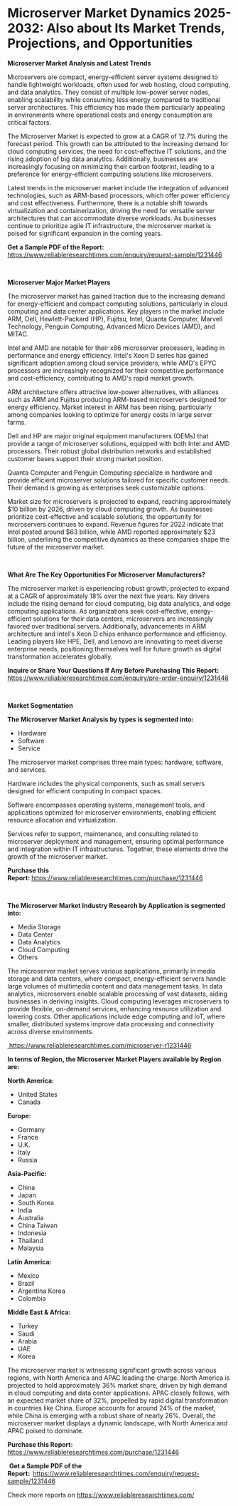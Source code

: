 <p><h1>Microserver Market Dynamics 2025-2032: Also about Its Market Trends, Projections, and Opportunities</h1></p><p><strong>Microserver Market Analysis and Latest Trends</strong></p>
<p><p>Microservers are compact, energy-efficient server systems designed to handle lightweight workloads, often used for web hosting, cloud computing, and data analytics. They consist of multiple low-power server nodes, enabling scalability while consuming less energy compared to traditional server architectures. This efficiency has made them particularly appealing in environments where operational costs and energy consumption are critical factors.</p><p>The Microserver Market is expected to grow at a CAGR of 12.7% during the forecast period. This growth can be attributed to the increasing demand for cloud computing services, the need for cost-effective IT solutions, and the rising adoption of big data analytics. Additionally, businesses are increasingly focusing on minimizing their carbon footprint, leading to a preference for energy-efficient computing solutions like microservers.</p><p>Latest trends in the microserver market include the integration of advanced technologies, such as ARM-based processors, which offer power efficiency and cost effectiveness. Furthermore, there is a notable shift towards virtualization and containerization, driving the need for versatile server architectures that can accommodate diverse workloads. As businesses continue to prioritize agile IT infrastructure, the microserver market is poised for significant expansion in the coming years.</p></p>
<p><strong>Get a Sample PDF of the Report:&nbsp;</strong> <a href="https://www.reliableresearchtimes.com/enquiry/request-sample/1231446?utm_campaign=2203&utm_medium=2&utm_source=Github&utm_content=ia&utm_term=11032025&utm_id=microserver">https://www.reliableresearchtimes.com/enquiry/request-sample/1231446</a></p>
<p>&nbsp;</p>
<p><strong>Microserver Major Market Players</strong></p>
<p><p>The microserver market has gained traction due to the increasing demand for energy-efficient and compact computing solutions, particularly in cloud computing and data center applications. Key players in the market include ARM, Dell, Hewlett-Packard (HP), Fujitsu, Intel, Quanta Computer, Marvell Technology, Penguin Computing, Advanced Micro Devices (AMD), and MITAC.</p><p>Intel and AMD are notable for their x86 microserver processors, leading in performance and energy efficiency. Intel's Xeon D series has gained significant adoption among cloud service providers, while AMD's EPYC processors are increasingly recognized for their competitive performance and cost-efficiency, contributing to AMD's rapid market growth.</p><p>ARM architecture offers attractive low-power alternatives, with alliances such as ARM and Fujitsu producing ARM-based microservers designed for energy efficiency. Market interest in ARM has been rising, particularly among companies looking to optimize for energy costs in large server farms.</p><p>Dell and HP are major original equipment manufacturers (OEMs) that provide a range of microserver solutions, equipped with both Intel and AMD processors. Their robust global distribution networks and established customer bases support their strong market position.</p><p>Quanta Computer and Penguin Computing specialize in hardware and provide efficient microserver solutions tailored for specific customer needs. Their demand is growing as enterprises seek customizable options.</p><p>Market size for microservers is projected to expand, reaching approximately $10 billion by 2026, driven by cloud computing growth. As businesses prioritize cost-effective and scalable solutions, the opportunity for microservers continues to expand. Revenue figures for 2022 indicate that Intel posted around $63 billion, while AMD reported approximately $23 billion, underlining the competitive dynamics as these companies shape the future of the microserver market.</p></p>
<p>&nbsp;</p>
<p><strong>What Are The Key Opportunities For Microserver Manufacturers?</strong></p>
<p><p>The microserver market is experiencing robust growth, projected to expand at a CAGR of approximately 18% over the next five years. Key drivers include the rising demand for cloud computing, big data analytics, and edge computing applications. As organizations seek cost-effective, energy-efficient solutions for their data centers, microservers are increasingly favored over traditional servers. Additionally, advancements in ARM architecture and Intel's Xeon D chips enhance performance and efficiency. Leading players like HPE, Dell, and Lenovo are innovating to meet diverse enterprise needs, positioning themselves well for future growth as digital transformation accelerates globally.</p></p>
<p><strong>Inquire or Share Your Questions If Any Before Purchasing This Report:</strong> <a href="https://www.reliableresearchtimes.com/enquiry/pre-order-enquiry/1231446?utm_campaign=2203&utm_medium=2&utm_source=Github&utm_content=ia&utm_term=11032025&utm_id=microserver">https://www.reliableresearchtimes.com/enquiry/pre-order-enquiry/1231446</a></p>
<p>&nbsp;</p>
<p><strong>Market Segmentation</strong></p>
<p><strong>The Microserver Market Analysis by types is segmented into:</strong></p>
<p><ul><li>Hardware</li><li>Software</li><li>Service</li></ul></p>
<p><p>The microserver market comprises three main types: hardware, software, and services. </p><p>Hardware includes the physical components, such as small servers designed for efficient computing in compact spaces. </p><p>Software encompasses operating systems, management tools, and applications optimized for microserver environments, enabling efficient resource allocation and virtualization. </p><p>Services refer to support, maintenance, and consulting related to microserver deployment and management, ensuring optimal performance and integration within IT infrastructures. Together, these elements drive the growth of the microserver market.</p></p>
<p><strong>Purchase this Report:&nbsp;</strong><a href="https://www.reliableresearchtimes.com/purchase/1231446?utm_campaign=2203&utm_medium=2&utm_source=Github&utm_content=ia&utm_term=11032025&utm_id=microserver">https://www.reliableresearchtimes.com/purchase/1231446</a></p>
<p>&nbsp;</p>
<p><strong>The Microserver Market Industry Research by Application is segmented into:</strong></p>
<p><ul><li>Media Storage</li><li>Data Center</li><li>Data Analytics</li><li>Cloud Computing</li><li>Others</li></ul></p>
<p><p>The microserver market serves various applications, primarily in media storage and data centers, where compact, energy-efficient servers handle large volumes of multimedia content and data management tasks. In data analytics, microservers enable scalable processing of vast datasets, aiding businesses in deriving insights. Cloud computing leverages microservers to provide flexible, on-demand services, enhancing resource utilization and lowering costs. Other applications include edge computing and IoT, where smaller, distributed systems improve data processing and connectivity across diverse environments.</p></p>
<p><a href="https://www.reliableresearchtimes.com/microserver-r1231446?utm_campaign=2203&utm_medium=2&utm_source=Github&utm_content=ia&utm_term=11032025&utm_id=microserver">&nbsp;https://www.reliableresearchtimes.com/microserver-r1231446</a></p>
<p><strong>In terms of Region, the Microserver Market Players available by Region are:</strong></p>
<p>
    <p> <strong> North America: </strong>
        <ul>
            <li>United States</li>
            <li>Canada</li>
        </ul>
        </p> 
    <p> <strong> Europe: </strong>
        <ul>
            <li>Germany</li>
            <li>France</li>
            <li>U.K.</li>
            <li>Italy</li>
            <li>Russia</li>
        </ul>
        </p> 
    <p> <strong> Asia-Pacific: </strong>
        <ul>
            <li>China</li>
            <li>Japan</li>
            <li>South Korea</li>
            <li>India</li>
            <li>Australia</li>
            <li>China Taiwan</li>
            <li>Indonesia</li>
            <li>Thailand</li>
            <li>Malaysia</li>
        </ul>
        </p> 
    <p> <strong> Latin America: </strong>
        <ul>
            <li>Mexico</li>
            <li>Brazil</li>
            <li>Argentina Korea</li>
            <li>Colombia</li>
        </ul>
        </p> 
    <p> <strong> Middle East & Africa: </strong>
        <ul>
            <li>Turkey</li>
            <li>Saudi</li>
            <li>Arabia</li>
            <li>UAE</li>
            <li>Korea</li>
        </ul>
    </p>
    </p>
<p><p>The microserver market is witnessing significant growth across various regions, with North America and APAC leading the charge. North America is projected to hold approximately 36% market share, driven by high demand in cloud computing and data center applications. APAC closely follows, with an expected market share of 32%, propelled by rapid digital transformation in countries like China. Europe accounts for around 24% of the market, while China is emerging with a robust share of nearly 26%. Overall, the microserver market displays a dynamic landscape, with North America and APAC poised to dominate.</p></p>
<p><strong>Purchase this Report: </strong><a href="https://www.reliableresearchtimes.com/purchase/1231446?utm_campaign=2203&utm_medium=2&utm_source=Github&utm_content=ia&utm_term=11032025&utm_id=microserver">https://www.reliableresearchtimes.com/purchase/1231446</a></p>
<p>&nbsp;<strong>Get a Sample PDF of the Report:&nbsp;&nbsp;</strong><a href="https://www.reliableresearchtimes.com/enquiry/request-sample/1231446?utm_campaign=2203&utm_medium=2&utm_source=Github&utm_content=ia&utm_term=11032025&utm_id=microserver">https://www.reliableresearchtimes.com/enquiry/request-sample/1231446</a></p>
<p><strong></strong></p>
<p>Check more reports on <a href="https://www.reliableresearchtimes.com/?utm_campaign=2203&utm_medium=2&utm_source=Github&utm_content=ia&utm_term=11032025&utm_id=microserver">https://www.reliableresearchtimes.com/</a></p>